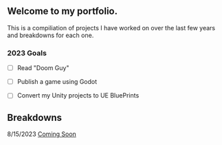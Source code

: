 ## Welcome to my portfolio.

This is a compiliation of projects I have worked on over the last few years and breakdowns for each one.

### 2023 Goals
- [ ] Read "Doom Guy"
- [ ] Publish a game using Godot
- [ ] Convert my Unity projects to UE BluePrints


## Breakdowns
8/15/2023 [Coming Soon](#)
